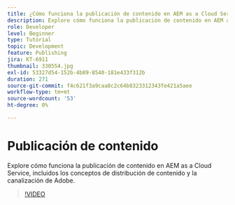 ```yaml
---
title: ¿Cómo funciona la publicación de contenido en AEM as a Cloud Service?
description: Explore cómo funciona la publicación de contenido en AEM as a Cloud Service, incluidos los conceptos de distribución de contenido y la canalización de Adobe.
role: Developer
level: Beginner
type: Tutorial
topic: Development
feature: Publishing
jira: KT-6911
thumbnail: 330554.jpg
exl-id: 53327d54-152b-4b89-8540-181e433f312b
duration: 271
source-git-commit: f4c621f3a9caa8c2c64b8323312343fe421a5aee
workflow-type: tm+mt
source-wordcount: '53'
ht-degree: 0%

---
```


# Publicación de contenido

Explore cómo funciona la publicación de contenido en AEM as a Cloud Service, incluidos los conceptos de distribución de contenido y la canalización de Adobe.

>[!VIDEO](https://video.tv.adobe.com/v/346187?quality=12&learn=on&captions=spa)
